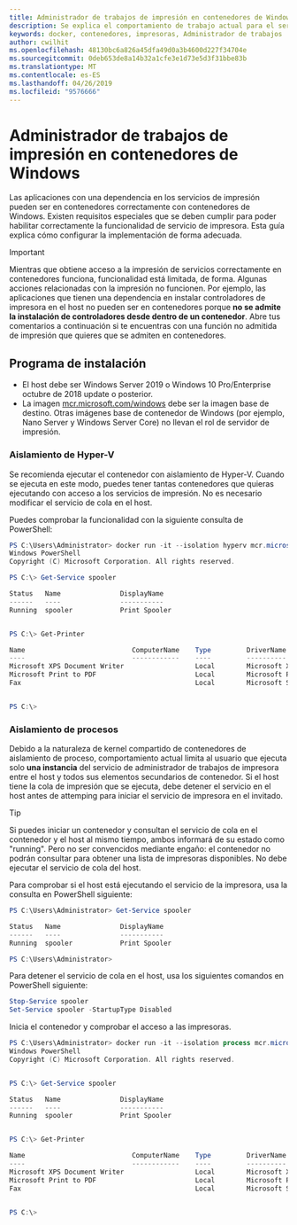 ```yaml
---
title: Administrador de trabajos de impresión en contenedores de Windows
description: Se explica el comportamiento de trabajo actual para el servicio de cola de impresión en contenedores de Windows
keywords: docker, contenedores, impresoras, Administrador de trabajos
author: cwilhit
ms.openlocfilehash: 48130bc6a826a45dfa49d0a3b4600d227f34704e
ms.sourcegitcommit: 0deb653de8a14b32a1cfe3e1d73e5d3f31bbe83b
ms.translationtype: MT
ms.contentlocale: es-ES
ms.lasthandoff: 04/26/2019
ms.locfileid: "9576666"
---
```

# <a name="print-spooler-in-windows-containers"></a>Administrador de trabajos de impresión en contenedores de Windows

Las aplicaciones con una dependencia en los servicios de impresión pueden ser en contenedores correctamente con contenedores de Windows. Existen requisitos especiales que se deben cumplir para poder habilitar correctamente la funcionalidad de servicio de impresora. Esta guía explica cómo configurar la implementación de forma adecuada.

> [!IMPORTANT]
> Mientras que obtiene acceso a la impresión de servicios correctamente en contenedores funciona, funcionalidad está limitada, de forma. Algunas acciones relacionadas con la impresión no funcionen. Por ejemplo, las aplicaciones que tienen una dependencia en instalar controladores de impresora en el host no pueden ser en contenedores porque **no se admite la instalación de controladores desde dentro de un contenedor**. Abre tus comentarios a continuación si te encuentras con una función no admitida de impresión que quieres que se admiten en contenedores.

## <a name="setup"></a>Programa de instalación

* El host debe ser Windows Server 2019 o Windows 10 Pro/Enterprise octubre de 2018 update o posterior.
* La imagen [mcr.microsoft.com/windows](https://hub.docker.com/_/microsoft-windowsfamily-windows) debe ser la imagen base de destino. Otras imágenes base de contenedor de Windows (por ejemplo, Nano Server y Windows Server Core) no llevan el rol de servidor de impresión.

### <a name="hyper-v-isolation"></a>Aislamiento de Hyper-V

Se recomienda ejecutar el contenedor con aislamiento de Hyper-V. Cuando se ejecuta en este modo, puedes tener tantas contenedores que quieras ejecutando con acceso a los servicios de impresión. No es necesario modificar el servicio de cola en el host.

Puedes comprobar la funcionalidad con la siguiente consulta de PowerShell:

```PowerShell
PS C:\Users\Administrator> docker run -it --isolation hyperv mcr.microsoft.com/windows:1809 powershell.exe
Windows PowerShell
Copyright (C) Microsoft Corporation. All rights reserved.

PS C:\> Get-Service spooler

Status   Name               DisplayName
------   ----               -----------
Running  spooler            Print Spooler


PS C:\> Get-Printer

Name                           ComputerName    Type         DriverName                PortName        Shared   Published
----                           ------------    ----         ----------                --------        ------   --------
Microsoft XPS Document Writer                  Local        Microsoft XPS Document... PORTPROMPT:     False    False
Microsoft Print to PDF                         Local        Microsoft Print To PDF    PORTPROMPT:     False    False
Fax                                            Local        Microsoft Shared Fax D... SHRFAX:         False    False


PS C:\>
```

### <a name="process-isolation"></a>Aislamiento de procesos

Debido a la naturaleza de kernel compartido de contenedores de aislamiento de proceso, comportamiento actual limita al usuario que ejecuta solo **una instancia** del servicio de administrador de trabajos de impresora entre el host y todos sus elementos secundarios de contenedor. Si el host tiene la cola de impresión que se ejecuta, debe detener el servicio en el host antes de attemping para iniciar el servicio de impresora en el invitado.

> [!TIP]
> Si puedes iniciar un contenedor y consultan el servicio de cola en el contenedor y el host al mismo tiempo, ambos informará de su estado como "running". Pero no ser convencidos mediante engaño: el contenedor no podrán consultar para obtener una lista de impresoras disponibles. No debe ejecutar el servicio de cola del host. 

Para comprobar si el host está ejecutando el servicio de la impresora, usa la consulta en PowerShell siguiente:

```PowerShell
PS C:\Users\Administrator> Get-Service spooler

Status   Name               DisplayName
------   ----               -----------
Running  spooler            Print Spooler

PS C:\Users\Administrator>
```

Para detener el servicio de cola en el host, usa los siguientes comandos en PowerShell siguiente:

```PowerShell
Stop-Service spooler
Set-Service spooler -StartupType Disabled
```

Inicia el contenedor y comprobar el acceso a las impresoras.

```PowerShell
PS C:\Users\Administrator> docker run -it --isolation process mcr.microsoft.com/windows:1809 powershell.exe
Windows PowerShell
Copyright (C) Microsoft Corporation. All rights reserved.


PS C:\> Get-Service spooler

Status   Name               DisplayName
------   ----               -----------
Running  spooler            Print Spooler


PS C:\> Get-Printer

Name                           ComputerName    Type         DriverName                PortName        Shared   Published
----                           ------------    ----         ----------                --------        ------   --------
Microsoft XPS Document Writer                  Local        Microsoft XPS Document... PORTPROMPT:     False    False
Microsoft Print to PDF                         Local        Microsoft Print To PDF    PORTPROMPT:     False    False
Fax                                            Local        Microsoft Shared Fax D... SHRFAX:         False    False


PS C:\>
```